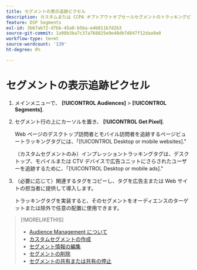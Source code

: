 ```yaml
---
title: セグメントの表示追跡ピクセル
description: カスタムまたは CCPA オプトアウトオブセールセグメントのトラッキングピクセルを表示する方法を説明します。
feature: DSP Segments
exl-id: 3b67ab72-d7bb-45a0-b5ba-e4b811b7d2b3
source-git-commit: 1a98b3ba7c37a768825e9e48db7d847f12daa9a0
workflow-type: tm+mt
source-wordcount: '139'
ht-degree: 0%

---
```


# セグメントの表示追跡ピクセル

1. メインメニューで、 **[!UICONTROL Audiences]** > **[!UICONTROL Segments]**.

1. セグメント行の上にカーソルを置き、 **[!UICONTROL Get Pixel]**.

   Web ページのデスクトップ訪問者とモバイル訪問者を追跡するページビュートラッキングタグには、「[!UICONTROL Desktop or mobile websites].&quot;

   （カスタムセグメントのみ）インプレッショントラッキングタグは、デスクトップ、モバイルまたは CTV デバイスで広告ユニットにさらされたユーザーを追跡するために、「[!UICONTROL Desktop or mobile ads].&quot;

1. （必要に応じて）関連するタグをコピーし、タグを広告主または Web サイトの担当者に提供して導入します。

   トラッキングタグを実装すると、そのセグメントをオーディエンスのターゲットまたは除外で任意の配置に使用できます。

>[!MORELIKETHIS]
>
>* [Audience Management について](audience-about.md)
>* [カスタムセグメントの作成](custom-segment-create.md)
>* [セグメント情報の編集](segment-edit.md)
>* [セグメントの削除](segment-delete.md)
>* [セグメントの共有または共有の停止](segment-share.md)


